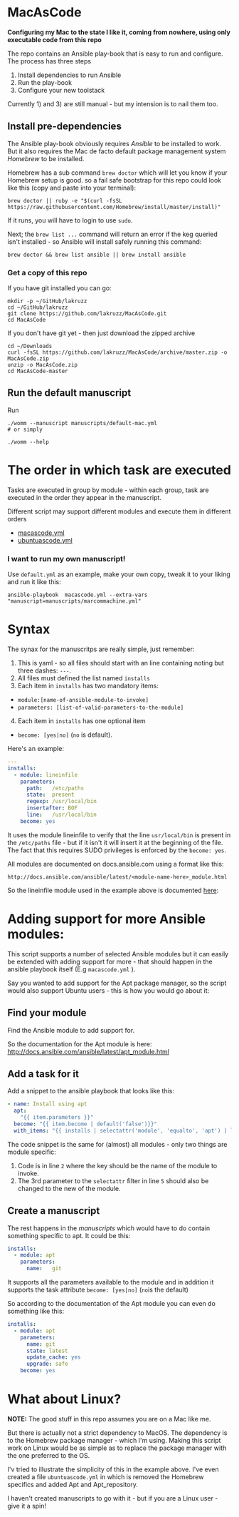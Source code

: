 
# MacAsCode

**Configuring my Mac to the state I like it, coming from nowhere, using only executable code from this repo**





The repo contains an Ansible play-book that is easy to run and configure. The process has three steps

1. Install dependencies to run Ansible
2. Run the play-book
3. Configure your new toolstack

Currently 1) and 3) are still manual - but my intension is to nail them too.

## Install pre-dependencies

The Ansible play-book obviously requires _Ansible_ to be installed to work. But it also requires
the Mac de facto default package management system _Homebrew_ to be installed.

Homebrew has a sub command `brew doctor` which will let you know if your Homebrew setup is good.  so a fail safe bootstrap for this repo could look like this (copy and paste into your terminal):

```shell
brew doctor || ruby -e "$(curl -fsSL https://raw.githubusercontent.com/Homebrew/install/master/install)"
```

If it runs, you will have to login to use `sudo`.

Next; the `brew list ...` command will return an error if the keg queried isn't installed - so Ansible will install safely running this command:

```shell
brew doctor && brew list ansible || brew install ansible
```

### Get a copy of this repo

If you have git installed you can go:

```shell
mkdir -p ~/GitHub/lakruzz
cd ~/GitHub/lakruzz
git clone https://github.com/lakruzz/MacAsCode.git
cd MacAsCode
```

If you don't have git yet - then just download the zipped archive

```shell
cd ~/Downloads
curl -fsSL https://github.com/lakruzz/MacAsCode/archive/master.zip -o MacAsCode.zip
unzip -o MacAsCode.zip
cd MacAsCode-master
```

## Run the default manuscript


Run

```shell
./womm --manuscript manuscripts/default-mac.yml
# or simply

./womm --help
```

# The order in which task are executed

Tasks are executed in group by module - within each group, task are executed in the order they appear in the manuscript.

Different script may support different modules and execute them in different orders

* [macascode.yml](macascode.md)
* [ubuntuascode.yml](ubuntuascode.md)


### I want to run my own manuscript!

Use `default.yml` as an example, make your own copy, tweak it to your liking and run it like this:

```shell
ansible-playbook  macascode.yml --extra-vars "manuscript=manuscripts/marcommachine.yml"
```

# Syntax

The synax for the manuscritps are really simple, just remember:

1. This is yaml - so all files should start with an line containing noting but three dashes: `---`.
2. All files must defined the list named `installs`
3. Each item in `installs` has two mandatory items:
  - `module:[name-of-ansible-module-to-invoke]`
  - `parameters: [list-of-valid-parameters-to-the-module]`
4. Each item in `installs` has one optional item
  - `become: [yes|no]` (`no` is default).

Here's an example:

```yaml
---
installs:
  - module: lineinfile
    parameters:
      path:   /etc/paths
      state:  present
      regexp: /usr/local/bin
      insertafter: BOF
      line:   /usr/local/bin
    become: yes
```

It uses the module lineinfile to verify that the line `usr/local/bin` is present in the `/etc/paths` file - but if it isn't it will insert it at the beginning of the file. The fact that this requires SUDO privileges is enforced by the `become: yes`.


All modules are documented on docs.ansible.com using a format like this:

`http://docs.ansible.com/ansible/latest/<module-name-here>_module.html`

So the lineinfile module used in the example above is documented [here](http://docs.ansible.com/ansible/latest/lineinfile_module.html):

# Adding support for more Ansible modules:
This script supports a number of selected Ansible modules but it can easily be extended with adding
support for more - that should happen in the ansible playbook itself (E.g `macascode.yml` ).

Say you wanted to add support for the Apt package manager, so the script would also support Ubuntu users - this is how you would go about it:

## Find your module

Find the Ansible module to add support for.

So the documentation for the Apt module is here: http://docs.ansible.com/ansible/latest/apt_module.html

## Add a task for it

Add a snippet to the ansible playbook that looks like this:

```yaml
- name: Install using apt
  apt:
    "{{ item.parameters }}"
  become: "{{ item.become | default('false')}}"
  with_items: "{{ installs | selectattr('module', 'equalto', 'apt') | list }}"
```

The code snippet is the same for (almost) all modules - only two things are module specific:

1. Code is in line `2` where the key should be the name of the module to invoke.
2. The 3rd parameter to the `selectattr` filter in line `5` should also be changed to the new of the module.

## Create a manuscript

The rest happens in the _manuscripts_ which would have to do contain something specific to apt. It could be this:

```yaml
installs:
  - module: apt
    parameters:
      name:   git
```
It supports all the parameters available to the module and in addition it supports the task attribute `become: [yes|no]` (`no`is the default)

So according to the documentation of the Apt module you can even do something like this:

```yaml
installs:
  - module: apt
    parameters:
      name: git
      state: latest
      update_cache: yes
      upgrade: safe
    become: yes
```

# What about Linux?

**NOTE:** The good stuff in this repo assumes you are on a Mac like me.

But there is actually not a strict dependency to MacOS. The dependency is to the Homebrew package manager - which I'm using. Making this script work on Linux would be as simple as to replace the package manager with the one preferred to the OS.

I'v tried to illustrate the simplicity of this in the example above. I've even created a file  `ubuntuascode.yml` in which is removed the Homebrew specifics and added Apt and Apt_repository.

I haven't created manuscripts to go with it - but if you are a Linux user - give it a spin!
